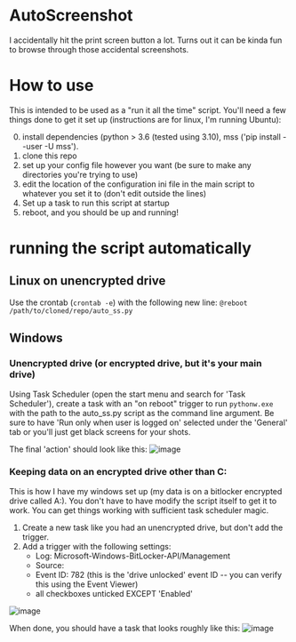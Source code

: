 # AutoScreenshot
I accidentally hit the print screen button a lot. Turns out it can be kinda fun to browse through those accidental screenshots.

# How to use

This is intended to be used as a "run it all the time" script. You'll need a few things done to get it set up (instructions are for linux, I'm running Ubuntu):

0. install dependencies (python > 3.6 (tested using 3.10), mss ('pip install --user -U mss').
1. clone this repo
2. set up your config file however you want (be sure to make any directories you're trying to use)
3. edit the location of the configuration ini file in the main script to whatever you set it to (don't edit outside the lines)
4. Set up a task to run this script at startup
5. reboot, and you should be up and running!

# running the script automatically

## Linux on unencrypted drive

Use the crontab (`crontab -e`) with the following new line: `@reboot /path/to/cloned/repo/auto_ss.py`

## Windows

### Unencrypted drive (or encrypted drive, but it's your main drive)

Using Task Scheduler (open the start menu and search for 'Task Scheduler'), create a task with an "on reboot" trigger to run `pythonw.exe` with the path to the auto_ss.py script as the command line argument. Be sure to have 'Run only when user is logged on' selected under the 'General' tab or you'll just get black screens for your shots.

The final 'action' should look like this:
![image](https://user-images.githubusercontent.com/32105556/226152789-ff444289-8899-49e6-bfe9-9737e20cf05b.png)


### Keeping data on an encrypted drive other than C:

This is how I have my windows set up (my data is on a bitlocker encrypted drive called A:). You don't have to have modify the script itself to get it to work. You can get things working with sufficient task scheduler magic.

1. Create a new task like you had an unencrypted drive, but don't add the trigger.
2. Add a trigger with the following settings:
    - Log: Microsoft-Windows-BitLocker-API/Management
    - Source: <leave blank>
    - Event ID: 782 (this is the 'drive unlocked' event ID -- you can verify this using the Event Viewer)
    - all checkboxes unticked EXCEPT 'Enabled'
  
  
![image](https://user-images.githubusercontent.com/32105556/226152751-da1dee7d-4e08-49b0-9325-8fa911bad9ca.png)


When done, you should have a task that looks roughly like this:
![image](https://user-images.githubusercontent.com/32105556/226152777-29da30ec-6dfe-4178-90c9-f0750b4ced2d.png)
